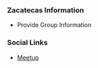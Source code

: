 ### Zacatecas Information
* Provide Group Information

### Social Links
* [Meetup](https://www.meetup.com/owasp-zacatecas-meetup-group/)


